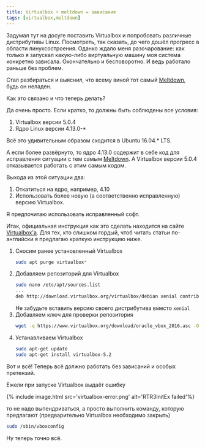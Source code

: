 ```yaml
---
title: Virtualbox + meltdown = зависание
tags: [virtualbox,meltdown]
---
```


Задумал тут на досуге поставить Virtualbox и попробовать различные дистрибутивы Linux. Посмотреть, так сказать, до чего дошёл прогресс в области линуксостроения.
Оданко ждало меня разочарование: как только я запускал какую-либо виртуальную машину моя система конкретно зависала. Окончательно и бесповоротно. И ведь работало раньше без проблем.

Стал разбираться и выяснил, что всему виной тот самый [Meltdown](https://ru.wikipedia.org/wiki/Meltdown_(%D1%83%D1%8F%D0%B7%D0%B2%D0%B8%D0%BC%D0%BE%D1%81%D1%82%D1%8C)), будь он неладен.

Как это связано и что теперь делать?
<!--more-->

Да очень просто. Если кратко, то должны быть соблюдены все условия:

1. Virtualbox версии 5.0.4
2. Ядро Linux версии 4.13.0-*

Всё это удивительным образом сходится в Ubuntu 16.04.* LTS.

А если более развёрнуто, то ядро 4.13.0 содержит в себе код для исправления ситуации с тем самым [Meltdown](https://ru.wikipedia.org/wiki/Meltdown_(%D1%83%D1%8F%D0%B7%D0%B2%D0%B8%D0%BC%D0%BE%D1%81%D1%82%D1%8C)). А Virtualbox версии 5.0.4 отказывается работать с этим самым кодом.

Выхода из этой ситуации два:

1. Откатиться на ядро, например, 4.10
2. Использовать более новую (а соответственно исправленную) версию Virtualbox.

Я предпочитаю использовать исправленный софт.

Итак, официальная инструкция как это сделать находится на сайте [Virtualbox'а](https://www.virtualbox.org/wiki/Linux_Downloads). Для тех, кто слишком гордый, чтоб читать статьи по-английски я предлагаю краткую инструкцию ниже.

1. Сносим ранее установленный Virtualbox
    ```bash
    sudo apt purge virtualbox*
    ```
2. Добавляем репозиторий для Virtualbox
    ```bash
    sudo nano /etc/apt/sources.list
    ...
    deb http://download.virtualbox.org/virtualbox/debian xenial contrib
    ```
    Не забудьте вставить версию своего дистрибутива вместо ```xenial```
3. Добавляем ключ для проверки репозитория
    ```bash
    wget -q https://www.virtualbox.org/download/oracle_vbox_2016.asc -O- | sudo apt-key add -
    ```
4. Устанавливаем Virtualbox
    ```bash
    sudo apt-get update
    sudo apt-get install virtualbox-5.2
    ```

Вот и всё! Теперь всё должно работать без зависаний и особых претензий.

Ежели при запуске Virtualbox выдаёт ошибку

{% include image.html src='virtualbox-error.png' alt='RTR3InitEx failed'%}

то не надо выпендриваться, а просто выполнить команду, которую предлагают (предварительно Virtualbox необходимо закрыть)

```bash
sudo /sbin/vboxconfig
```

Ну теперь точно всё.
